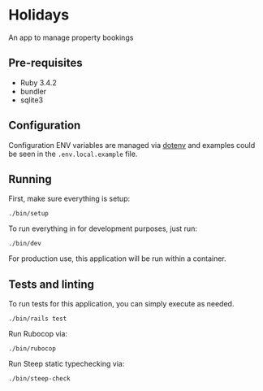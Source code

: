 # Holidays

An app to manage property bookings

## Pre-requisites
- Ruby 3.4.2
- bundler
- sqlite3

## Configuration

Configuration ENV variables are managed via [dotenv](https://github.com/motdotla/dotenv) and examples could be seen in the `.env.local.example` file.

## Running

First, make sure everything is setup:

```
./bin/setup
```

To run everything in for development purposes, just run:

```
./bin/dev
```

For production use, this application will be run within a container.

## Tests and linting

To run tests for this application, you can simply execute as needed.

```
./bin/rails test
```

Run Rubocop via:

```
./bin/rubocop
```

Run Steep static typechecking via:

```
./bin/steep-check
```
